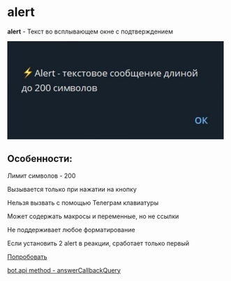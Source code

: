 # alert

**alert** - Текст во всплывающем окне с подтверждением
 
![](./1.png)

## Особенности:

Лимит символов - 200

Вызывается только при нажатии на кнопку

Нельзя вызвать с помощью Телеграм клавиатуры

Может содержать макросы и переменные, но не ссылки

Не поддерживает любое форматирование 

Если установить 2 alert в реакции, сработает только первый

[Попробовать](https://t.me/QNextSupportBot?start=cmd_MDFNTjJ8SUk3NHxDTWJ1bQ)

[bot.api method - answerCallbackQuery](https://core.telegram.org/bots/api#answercallbackquery)